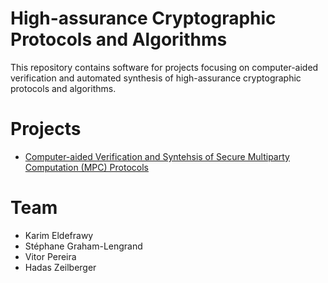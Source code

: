 # High-assurance Cryptographic Protocols and Algorithms

This repository contains software for projects focusing on computer-aided verification and automated synthesis of high-assurance cryptographic protocols and algorithms.

# Projects
* [Computer-aided Verification and Syntehsis of Secure Multiparty Computation (MPC) Protocols](https://github.com/SRI-CSL/high-assurance-crypto/edit/main/ha-mpc.md)


# Team
- Karim Eldefrawy
- Stéphane Graham-Lengrand
- Vitor Pereira
- Hadas Zeilberger
